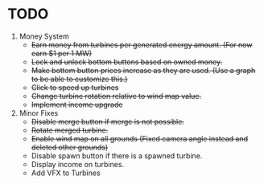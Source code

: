 # **TODO**
1. Money System
   - ~~Earn money from turbines per generated energy amount. (For now earn $1 per 1 MW)~~
   - ~~Lock and unlock bottom buttons based on owned money.~~
   - ~~Make bottom button prices increase as they are used. (Use a graph to be able to customize this.)~~
   - ~~Click to speed up turbines~~
   - ~~Change turbine rotation relative to wind map value.~~
   - ~~Implement income upgrade~~
2. Minor Fixes
   - ~~Disable merge button if merge is not possible.~~
   - ~~Rotate merged turbine.~~
   - ~~Enable wind map on all grounds (Fixed camera angle instead and deleted other grounds)~~
   - Disable spawn button if there is a spawned turbine.
   - Display income on turbines.
   - Add VFX to Turbines
